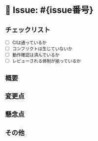 # 🔖 Issue: #{issue番号}

## チェックリスト

- [ ] CIは通っているか
- [ ] コンフリクトは生じていないか
- [ ] 動作確認は済んでいるか
- [ ] レビューされる体制が揃っているか

## 概要

<!-- 明確かつ簡潔に概要を説明してください -->

## 変更点

<!-- 変更点を説明してください -->

## 懸念点

<!-- 懸念点を説明してください -->

## その他

<!-- 他に説明すべき箇所があれば -->
